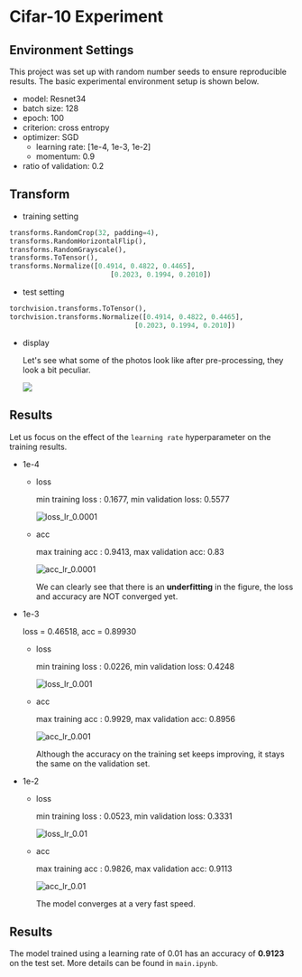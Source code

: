 # Cifar-10 Experiment

## Environment Settings

This project was set up with random number seeds to ensure reproducible results. The basic experimental environment setup is shown below.

- model: Resnet34
- batch size: 128
- epoch: 100
- criterion: cross entropy
- optimizer: SGD
  - learning rate: [1e-4, 1e-3, 1e-2]
  - momentum: 0.9
- ratio of validation: 0.2

## Transform

- training setting

```python
transforms.RandomCrop(32, padding=4),
transforms.RandomHorizontalFlip(),
transforms.RandomGrayscale(),
transforms.ToTensor(),
transforms.Normalize([0.4914, 0.4822, 0.4465],
                         [0.2023, 0.1994, 0.2010])
```

- test setting

```python
torchvision.transforms.ToTensor(),
torchvision.transforms.Normalize([0.4914, 0.4822, 0.4465],
							   [0.2023, 0.1994, 0.2010])
```

- display

  Let's see what some of the photos look like after pre-processing, they look a bit peculiar.

  ![](https://raw.githubusercontent.com/mrk-lyz/images/master/img/202111142006563.png)

## Results

Let us focus on the effect of the `learning rate` hyperparameter on the training results.

- 1e-4

  - loss

    min training loss : 0.1677, min validation loss: 0.5577 

    ![loss_lr_0.0001](https://raw.githubusercontent.com/mrk-lyz/images/master/img/202111142016314.png)

  - acc

    max training acc : 0.9413, max validation acc: 0.83 

    ![acc_lr_0.0001](https://raw.githubusercontent.com/mrk-lyz/images/master/img/202111142016454.png)

    We can clearly see that there is an **underfitting** in the figure, the loss and accuracy are NOT converged yet.

- 1e-3
  
  loss = 0.46518, acc = 0.89930
  
  - loss
  
    min training loss : 0.0226, min validation loss: 0.4248 
  
    ![loss_lr_0.001](https://raw.githubusercontent.com/mrk-lyz/images/master/img/202111142018834.png)
  
  - acc
  
    max training acc : 0.9929, max validation acc: 0.8956 
  
    ![acc_lr_0.001](https://raw.githubusercontent.com/mrk-lyz/images/master/img/202111142018298.png)
  
    Although the accuracy on the training set keeps improving, it stays the same on the validation set.
  
- 1e-2
  - loss
  
    min training loss : 0.0523, min validation loss: 0.3331
  
    ![loss_lr_0.01](https://raw.githubusercontent.com/mrk-lyz/images/master/img/202111142039256.png)
  
  - acc
  
    max training acc : 0.9826, max validation acc: 0.9113
  
    ![acc_lr_0.01](https://raw.githubusercontent.com/mrk-lyz/images/master/img/202111142040917.png)
  
    The model converges at a very fast speed.

## Results

The model trained using a learning rate of 0.01 has an accuracy of **0.9123** on the test set. More details can be found in `main.ipynb`.

